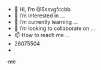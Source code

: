 - 👋 Hi, I’m @Sssvgfccbb
- 👀 I’m interested in ...
- 🌱 I’m currently learning ...
- 💞️ I’m looking to collaborate on ...
- 📫 How to reach me ...
- 28075504
- 

<!---
Sssvgfccbb/Sssvgfccbb is a ✨ special ✨ repository because its `README.md` (this file) appears on your GitHub profile.
You can click the Preview link to take a look at your changes.
--->-me 
